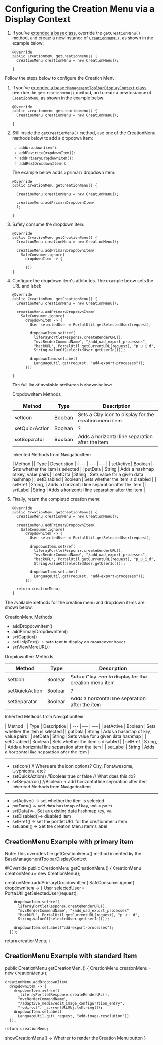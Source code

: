 # Configuring the Creation Menu via a Display Context

1.  If you've 
    [extended a base class](sdsds), 
    override the `getCreationMenu()` method, and create a new instance of 
    [`CreationMenu()`](sdsd), as shown in the example below:
    
        @Override
        public CreationMenu getCreationMenu() {
          CreationMenu creationMenu = new CreationMenu();

        }

Follow the steps below to configure the Creation Menu:

1.  If you've 
    [extended a base `*ManagementToolbarDisplayContext` class](sds), 
    override the `getCreationMenu()` method, and create a new instance of 
    [`CreationMenu`](sdsd), as shown in the example below:
    
        @Override
        public CreationMenu getCreationMenu() {
          CreationMenu creationMenu = new CreationMenu();

        }

2.  Still inside the `getCreationMenu()` method, use one of the CreationMenu 
    methods below to add a dropdown item:

    - `addDropdownItem()`:
    - `addFavoriteDropdownItem()`:
    - `addPrimaryDropdownItem()`:
    - `addRestDropdownItem()`:

    The example below adds a primary dropdown item:

        @Override
        public CreationMenu getCreationMenu() {

          CreationMenu creationMenu = new CreationMenu();

          creationMenu.addPrimaryDropdownItem(
          );
            
        }

3.  Safely consume the dropdown item:

        @Override
        public CreationMenu getCreationMenu() {
          CreationMenu creationMenu = new CreationMenu();

          creationMenu.addPrimaryDropdownItem(
            SafeConsumer.ignore(
              dropdownItem -> {

              }));
        }

4.  Configure the dropdown item's attributes. The example below sets the URL and 
    label:

        @Override
        public CreationMenu getCreationMenu() {
          CreationMenu creationMenu = new CreationMenu();

          creationMenu.addPrimaryDropdownItem(
            SafeConsumer.ignore(
              dropdownItem -> {
                User selectedUser = PortalUtil.getSelectedUser(request);

                dropdownItem.setHref(
                  liferayPortletResponse.createRenderURL(),
                  "mvcRenderCommandName", "/add_uad_export_processes",
                  "backURL", PortalUtil.getCurrentURL(request), "p_u_i_d",
                  String.valueOf(selectedUser.getUserId()));

                dropdownItem.setLabel(
                  LanguageUtil.get(request, "add-export-processes"));
              }));

        }
        
    The full list of available attributes is shown below:

    DropdownItem Methods

    | Method | Type | Description |
    | --- | --- | --- |
    | setIcon | Boolean | Sets a Clay icon to display for the creation menu item |
    | setQuickAction | Boolean | ? |
    | setSeparator | Boolean | Adds a horizontal line separation after the item |

    Inherited Methods from NavigationItem

    | Method | | Type | Description |
    | --- | --- | --- |
    | setActive | Boolean | Sets whether the item is selected |
    | putData | String | Adds a hashmap of key, value pairs |
    | setData | String | Sets value for a given data hashmap |
    | setDisabled | Boolean | Sets whether the item is disabled |
    | setHref | String,  | Adds a horizontal line separation after the item |
    | setLabel | String | Adds a horizontal line separation after the item |

5.  Finally, return the completed creation menu:

        @Override
        public CreationMenu getCreationMenu() {
          CreationMenu creationMenu = new CreationMenu();

          creationMenu.addPrimaryDropdownItem(
            SafeConsumer.ignore(
              dropdownItem -> {
                User selectedUser = PortalUtil.getSelectedUser(request);

                dropdownItem.setHref(
                  liferayPortletResponse.createRenderURL(),
                  "mvcRenderCommandName", "/add_uad_export_processes",
                  "backURL", PortalUtil.getCurrentURL(request), "p_u_i_d",
                  String.valueOf(selectedUser.getUserId()));

                dropdownItem.setLabel(
                  LanguageUtil.get(request, "add-export-processes"));
              }));

          return creationMenu;
        }

The available methods for the creation menu and dropdown items are shown below.

CreationMenu Methods

- addDropdownItem()
- addPrimaryDropdownItem()
- setCaption() 
- setHelpText() -> sets text to display on mouseover hover
- setViewMoreURL()

DropdownItem Methods

| Method | Type | Description |
| --- | --- | --- |
| setIcon | Boolean | Sets a Clay icon to display for the creation menu item |
| setQuickAction | Boolean | ? |
| setSeparator | Boolean | Adds a horizontal line separation after the item |

Inherited Methods from NavigationItem

| Method | | Type | Description |
| --- | --- | --- |
| setActive | Boolean | Sets whether the item is selected |
| putData | String | Adds a hashmap of key, value pairs |
| setData | String | Sets value for a given data hashmap |
| setDisabled | Boolean | Sets whether the item is disabled |
| setHref | String,  | Adds a horizontal line separation after the item |
| setLabel | String | Adds a horizontal line separation after the item |

---------------------------
- setIcon() // Where are the icon options? Clay, FontAwesome, Glyphicons, etc?
- setQuickAction() //Boolean true or false // What does this do?
- setSeparator() //Boolean -> add horizontal line separation after item
  Inherited Methods from NavigationItem
 ------------------------------------------
 - setActive() -> set whether the item is selected
 - putData() -> add data hashmap of key, value pairs
  - setData()v-. Set an existing data hashmap key, va
  - setDisabled()-> disabled Item
  - setHref() -> set the portlet URL for the creationmenu item
  - setLabel() -> Set the creation Menu Item's label

CreationMenu Example with primary item
-------------------
Note: This overrides the getCreationMenu() method inherited by the BaseManagementToolbarDisplayContext


@Override
public CreationMenu getCreationMenu() {
  CreationMenu creationMenu = new CreationMenu();

  creationMenu.addPrimaryDropdownItem(
    SafeConsumer.ignore(
      dropdownItem -> {
        User selectedUser = PortalUtil.getSelectedUser(request);

        dropdownItem.setHref(
          liferayPortletResponse.createRenderURL(),
          "mvcRenderCommandName", "/add_uad_export_processes",
          "backURL", PortalUtil.getCurrentURL(request), "p_u_i_d",
          String.valueOf(selectedUser.getUserId()));

        dropdownItem.setLabel("add-export-processes");
      }));

  return creationMenu;
}

CreationMenu Example with standard Item
------------------------
  public CreationMenu getCreationMenu() {
    CreationMenu creationMenu = new CreationMenu();

    creationMenu.addDropdownItem(
      dropdownItem -> {
        dropdownItem.setHref(
          _liferayPortletResponse.createRenderURL(),
          "mvcRenderCommandName",
          "/adaptive_media/edit_image_configuration_entry",
          "redirect", _currentURLObj.toString());
        dropdownItem.setLabel(
          LanguageUtil.get(_request, "add-image-resolution"));
      });

    return creationMenu;

showCreationMenu() -> Whether to render the Creation Menu button
  }